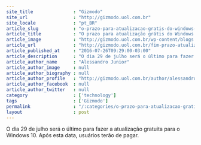 ```yaml
---
site_title               : "Gizmodo"
site_url                 : "http://gizmodo.uol.com.br"
site_locale              : "pt_BR"
article_slug             : "o-prazo-para-atualizacao-gratis-do-windows-10-termina-nesta-sexta-feira"
article_title            : "O prazo para atualização grátis do Windows 10 termina nesta sexta-feira"
article_image            : "http://gizmodo.uol.com.br/wp-content/blogs.dir/8/files/2016/07/windows-10.jpg"
article_url              : "http://gizmodo.uol.com.br/fim-prazo-atualizacao-windows-10/"
article_published_at     : "2016-07-26T09:29:00-03:00"
article_description      : "O dia 29 de julho será o último para fazer a atualização gratuita para o Windows 10. Após esta data, usuários terão de pagar."
article_author_name      : "Alessandro Junior"
article_author_image     : null
article_author_biography : null
article_author_profile   : "http://gizmodo.uol.com.br/author/alessandro-junior/"
article_author_facebook  : null
article_author_twitter   : null
category                 : ['technology']
tags                     : ['Gizmodo']
permalink                : "/:categories/o-prazo-para-atualizacao-gratis-do-windows-10-termina-nesta-sexta-feira/"
layout                   : post
---
```


O dia 29 de julho será o último para fazer a atualização gratuita para o Windows 10. Após esta data, usuários terão de pagar.
